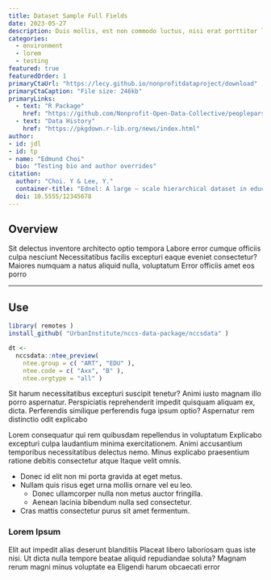 ```yaml
---
title: Dataset Sample Full Fields
date: 2023-05-27
description: Duis mollis, est non commodo luctus, nisi erat porttitor ligula, eget lacinia odio sem nec elit
categories:
  - environment
  - lorem
  - testing
featured: true
featuredOrder: 1
primaryCtaUrl: "https://lecy.github.io/nonprofitdataproject/download"
primaryCtaCaption: "File size: 246kb"
primaryLinks:
  - text: "R Package"
    href: "https://github.com/Nonprofit-Open-Data-Collective/peopleparser/blob/master/README.md"
  - text: "Data History"
    href: "https://pkgdown.r-lib.org/news/index.html"
author:
- id: jdl
- id: tp
- name: "Edmund Choi"
  bio: "Testing bio and author overrides"
citation: 
  author: "Choi. Y & Lee, Y."
  container-title: "Ednel: A large – scale hierarchical dataset in education"
  doi: 10.5555/12345678
---
```


## Overview

Sit delectus inventore architecto optio tempora Labore error cumque officiis culpa nesciunt Necessitatibus facilis excepturi eaque eveniet consectetur? Maiores numquam a natus aliquid nulla, voluptatum Error officiis amet eos porro

---

## Use

```r
library( remotes )
install_github( "UrbanInstitute/nccs-data-package/nccsdata" )

dt <-
  nccsdata::ntee_preview(
    ntee.group = c( "ART", "EDU" ),
    ntee.code = c( "Axx", "B" ),
    ntee.orgtype = "all" )
```


Sit harum necessitatibus excepturi suscipit tenetur? Animi iusto magnam illo porro aspernatur. Perspiciatis reprehenderit impedit quisquam aliquam ex, dicta. Perferendis similique perferendis fuga ipsum optio? Aspernatur rem distinctio odit explicabo

Lorem consequatur qui rem quibusdam repellendus in voluptatum Explicabo excepturi culpa laudantium minima exercitationem. Animi accusantium temporibus necessitatibus delectus nemo. Minus explicabo praesentium ratione debitis consectetur atque Itaque velit omnis.

- Donec id elit non mi porta gravida at eget metus.
- Nullam quis risus eget urna mollis ornare vel eu leo.
    - Donec ullamcorper nulla non metus auctor fringilla.
    - Aenean lacinia bibendum nulla sed consectetur.
- Cras mattis consectetur purus sit amet fermentum.

### Lorem Ipsum

Elit aut impedit alias deserunt blanditiis Placeat libero laboriosam quas iste nisi. Ut dicta nulla tempore beatae aliquid repudiandae soluta? Magnam rerum magni minus voluptate ea Eligendi harum obcaecati error
